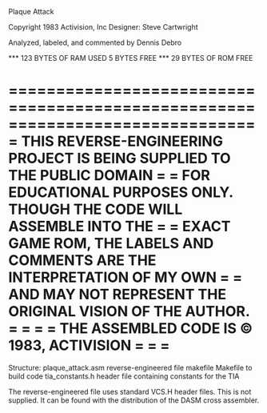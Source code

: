 Plaque Attack

Copyright 1983 Activision, Inc
Designer: Steve Cartwright

Analyzed, labeled, and commented by Dennis Debro

 *** 123 BYTES OF RAM USED 5 BYTES FREE
 ***  29 BYTES OF ROM FREE

==============================================================================
= THIS REVERSE-ENGINEERING PROJECT IS BEING SUPPLIED TO THE PUBLIC DOMAIN    =
= FOR EDUCATIONAL PURPOSES ONLY. THOUGH THE CODE WILL ASSEMBLE INTO THE      =
= EXACT GAME ROM, THE LABELS AND COMMENTS ARE THE INTERPRETATION OF MY OWN   =
= AND MAY NOT REPRESENT THE ORIGINAL VISION OF THE AUTHOR.                   =
=                                                                            =
= THE ASSEMBLED CODE IS © 1983, ACTIVISION                                   =
=                                                                            =
==============================================================================

Structure:
plaque_attack.asm       reverse-engineered file
makefile                Makefile to build code
tia_constants.h         header file containing constants for the TIA

The reverse-engineered file uses standard VCS.H header files. This is not
supplied. It can be found with the distribution of the DASM cross assembler.